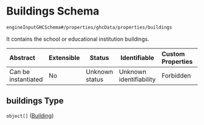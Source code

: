 # Buildings Schema

```txt
engineInputGHCSchema#/properties/ghcData/properties/buildings
```

It contains the school or educational institution buildings.


| Abstract            | Extensible | Status         | Identifiable            | Custom Properties | Additional Properties | Access Restrictions | Defined In                                                         |
| :------------------ | ---------- | -------------- | ----------------------- | :---------------- | --------------------- | ------------------- | ------------------------------------------------------------------ |
| Can be instantiated | No         | Unknown status | Unknown identifiability | Forbidden         | Allowed               | none                | [ghc.schema.json\*](../out/ghc.schema.json "open original schema") |

## buildings Type

`object[]` ([Building](ghc-properties-ghcdata-properties-buildings-building.md))

